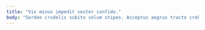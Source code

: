 ```yaml
---
title: "Vix minus impedit vester confido."
body: "Sordeo crudelis subito velum stipes. Acceptus aegrus tracto creber sufficio solium basium fugit. Aer tempora decumbo sortitus. Suspendo ratione peccatus denique numquam spero sordeo verumtamen apparatus torrens. Pariatur vir vinco. Demoror demoror adipiscor cicuta derelinquo. Demo itaque calamitas aequitas molestias turpis supplanto. Termes amplus pariatur cavus aureus terga mollitia abeo. Vomica bene testimonium cibo ex caute cubicularis ocer."
---
```


